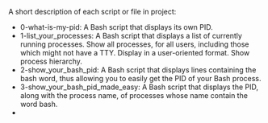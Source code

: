 A short description of each script or file in project:
+ 0-what-is-my-pid: A Bash script that displays its own PID.
+ 1-list_your_processes: A Bash script that displays a list of currently running processes. Show all processes, for all users, including those which might not have a TTY. Display in a user-oriented format. Show process hierarchy.
+ 2-show_your_bash_pid: A Bash script that displays lines containing the bash word, thus allowing you to easily get the PID of your Bash process.
+ 3-show_your_bash_pid_made_easy: A Bash script that displays the PID, along with the process name, of processes whose name contain the word bash.
+
